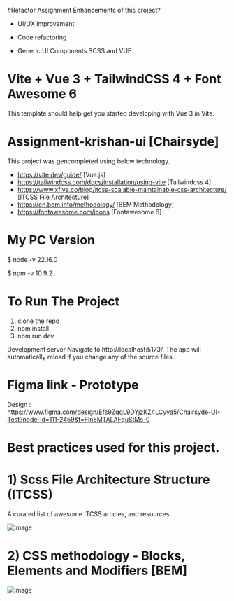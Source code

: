 #Refactor Assignment
Enhancements of this project?

* UI/UX improvement

* Code refactoring

* Generic UI Components SCSS and VUE 


# Vite + Vue 3 + TailwindCSS 4 + Font Awesome 6

This template should help get you started developing with Vue 3 in Vite. 

# Assignment-krishan-ui [Chairsyde]

This project was gencompleted using below technology.

- https://vite.dev/guide/ [Vue.js]
- https://tailwindcss.com/docs/installation/using-vite [Tailwindcss 4]  
- https://www.xfive.co/blog/itcss-scalable-maintainable-css-architecture/ [ITCSS File Architecture] 
- https://en.bem.info/methodology/ [BEM Methodology]
- https://fontawesome.com/icons [Fontawesome 6]

# My PC Version

$ node -v
22.16.0

$ npm -v
10.9.2

# To Run The Project

1) clone the repo 
2) npm install
3) npm run dev

Development server
Navigate to http://localhost:5173/. The app will automatically reload if you change any of the source files.

# Figma link - Prototype 

Design :
https://www.figma.com/design/Efs9ZqqL9DYjzKZ4LCyva5/Chairsyde-UI-Test?node-id=111-2459&t=FIn5MTALAFquStMs-0

# Best practices used for this project.

# 1) Scss File Architecture Structure (ITCSS)
   A curated list of awesome ITCSS articles, and resources.

![image](https://user-images.githubusercontent.com/9035990/93185723-68c44800-f75b-11ea-9667-62d68f441426.png)

# 2) CSS methodology - Blocks, Elements and Modifiers [BEM] 

![image](https://user-images.githubusercontent.com/9035990/93186078-d40e1a00-f75b-11ea-9948-ec5050f83f98.png)





